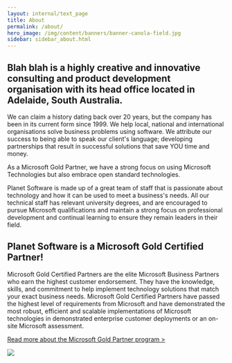 ```yaml
---
layout: internal/text_page
title: About
permalink: /about/
hero_image: /img/content/banners/banner-canola-field.jpg
sidebar: sidebar_about.html
---
```


<!--- This child document initializes the page in Jekyll. -->

## Blah blah is a highly creative and innovative consulting and product development organisation with its head office located in Adelaide, South Australia.

We can claim a history dating back over 20 years, but the company has been in its current form since 1999. We help local, national and international organisations solve business problems using software. We attribute our success to being able to speak our client's language; developing partnerships that result in successful solutions that save YOU time and money.

As a Microsoft Gold Partner, we have a strong focus on using Microsoft Technologies but also embrace open standard technologies.

Planet Software is made up of a great team of staff that is passionate about technology and how it can be used to meet a business's needs. All our technical staff has relevant university degrees, and are encouraged to pursue Microsoft qualifications and maintain a strong focus on professional development and continual learning to ensure they remain leaders in their field.

## Planet Software is a Microsoft Gold Certified Partner!

Microsoft Gold Certified Partners are the elite Microsoft Business Partners who earn the highest customer endorsement. They have the knowledge, skills, and commitment to help implement technology solutions that match your exact business needs. Microsoft Gold Certified Partners have passed the highest level of requirements from Microsoft and have demonstrated the most robust, efficient and scalable implementations of Microsoft technologies in demonstrated enterprise customer deployments or an on-site Microsoft assessment.

<a href="#">Read more about the Microsoft Gold Partner program ></a>

<p><img src="/img/content/microsoft-partner-logo-black@2x.png"><p>